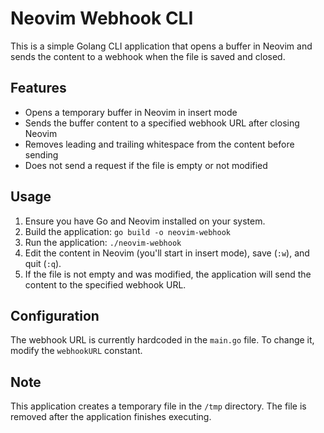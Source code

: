 # Neovim Webhook CLI

This is a simple Golang CLI application that opens a buffer in Neovim and sends the content to a webhook when the file is saved and closed.

## Features

- Opens a temporary buffer in Neovim in insert mode
- Sends the buffer content to a specified webhook URL after closing Neovim
- Removes leading and trailing whitespace from the content before sending
- Does not send a request if the file is empty or not modified

## Usage

1. Ensure you have Go and Neovim installed on your system.
2. Build the application:   ```
   go build -o neovim-webhook   ```
3. Run the application:   ```
   ./neovim-webhook   ```
4. Edit the content in Neovim (you'll start in insert mode), save (`:w`), and quit (`:q`).
5. If the file is not empty and was modified, the application will send the content to the specified webhook URL.

## Configuration

The webhook URL is currently hardcoded in the `main.go` file. To change it, modify the `webhookURL` constant.

## Note

This application creates a temporary file in the `/tmp` directory. The file is removed after the application finishes executing.
